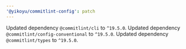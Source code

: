 ```yaml
---
'@yikoyu/commitlint-config': patch
---
```


Updated dependency `@commitlint/cli` to `^19.5.0`.
Updated dependency `@commitlint/config-conventional` to `^19.5.0`.
Updated dependency `@commitlint/types` to `^19.5.0`.
